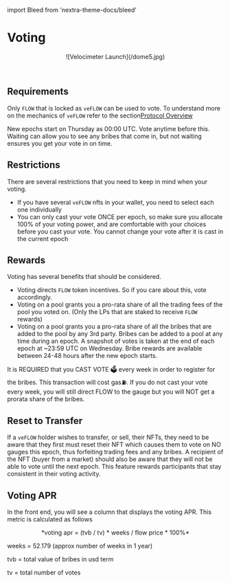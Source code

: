 import Bleed from 'nextra-theme-docs/bleed'

# Voting

<Bleed>
<div align="center">
  ![Velocimeter Launch](/dome5.jpg)
  </div>
</Bleed>

&nbsp;


## Requirements

Only `FLOW` that is locked as `veFLOW` can be used to vote. To understand more on the mechanics of `veFLOW` refer to the section[Protocol Overview](/protocol)

New epochs start on Thursday as 00:00 UTC. Vote anytime before this. Waiting can allow you to see any bribes that come in, but not waiting ensures you get your vote in on time.


## Restrictions
There are several restrictions that you need to keep in mind when your voting. 

* If you have several `veFLOW` nfts in your wallet, you need to select each one individually
* You can only cast your vote ONCE per epoch, so make sure you allocate 100% of your voting power, and are comfortable with 
your choices before you cast your vote. You cannot change your vote after it is cast in the current epoch

## Rewards
Voting has several benefits that should be considered.

* Voting directs `FLOW` token incentives. So if you care about this, vote accordingly.
* Voting on a pool grants you a pro-rata share of all the trading fees of the pool you voted on. (Only the LPs that are staked to receive `FLOW` rewards)
* Voting on a pool grants you a pro-rata share of all the bribes that are added to the pool by any 3rd party. Bribes can be added
to a pool at any time during an epoch. A snapshot of votes is taken at the end of each epoch at ~23:59 UTC on Wednesday. Bribe rewards are available between 24-48 hours after the new epoch starts. 


 It is REQUIRED that you CAST VOTE 🗳️ every week in order to register for the bribes. This transaction will cost gas⛽️. If you do not cast your vote every week, you will still direct FLOW to the gauge but you will NOT get a prorata share of the bribes.


## Reset to Transfer

If a `veFLOW` holder wishes to transfer, or sell, their NFTs, they need to be aware that they first must reset their NFT which causes them to vote on NO gauges this epoch, thus forfeiting trading fees and any bribes. A recipient of the NFT (buyer from a market) should also be aware that they will not be able to vote until the next epoch. This feature rewards participants that stay consistent in their voting activity.

## Voting APR
In the front end, you will see a column that displays the voting APR. This metric is calculated as follows
&nbsp;

<div align="center">
*voting apr = (tvb / tv) * weeks / flow price * 100%*
  </div>

weeks = 52.179 (approx number of weeks in 1 year) 

tvb = total value of bribes in usd term 

tv = total number of votes 




